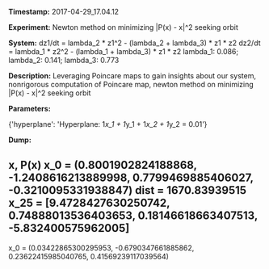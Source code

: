**Timestamp:** 2017-04-29_17.04.12

**Experiment:** Newton method on minimizing |P(x) - x|^2 seeking orbit

**System:**
dz1/dt = lambda_2 * z1^2 - (lambda_2 + lambda_3) * z1 * z2 
dz2/dt = lambda_1 * z2^2 - (lambda_1 + lambda_3) * z1 * z2 
lambda_1: 0.086; lambda_2: 0.141; lambda_3: 0.773

**Description:** Leveraging Poincare maps to gain insights about our system, nonrigorous computation of Poincare map, newton method on minimizing |P(x) - x|^2 seeking orbit

**Parameters:**

{'hyperplane': 'Hyperplane: 1*x_1 + 1*y_1 + 1*x_2 + 1*y_2 = 0.01'}

**Dump:**

x, P(x)
x_0 = (0.8001902824188868, -1.2408616213889998, 0.7799469885406027, -0.3210095331938847)
dist = 1670.83939515
x_25 = [9.4728427630250742, 0.74888013536403653, 0.18146618663407513, -5.832400575962005]
------------------
x_0 = (0.03422865300295953, -0.6790347661885862, 0.23622415985040765, 0.41569239117039564)
